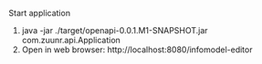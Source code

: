 Start application

1. java -jar ./target/openapi-0.0.1.M1-SNAPSHOT.jar com.zuunr.api.Application
2. Open in web browser: http://localhost:8080/infomodel-editor
